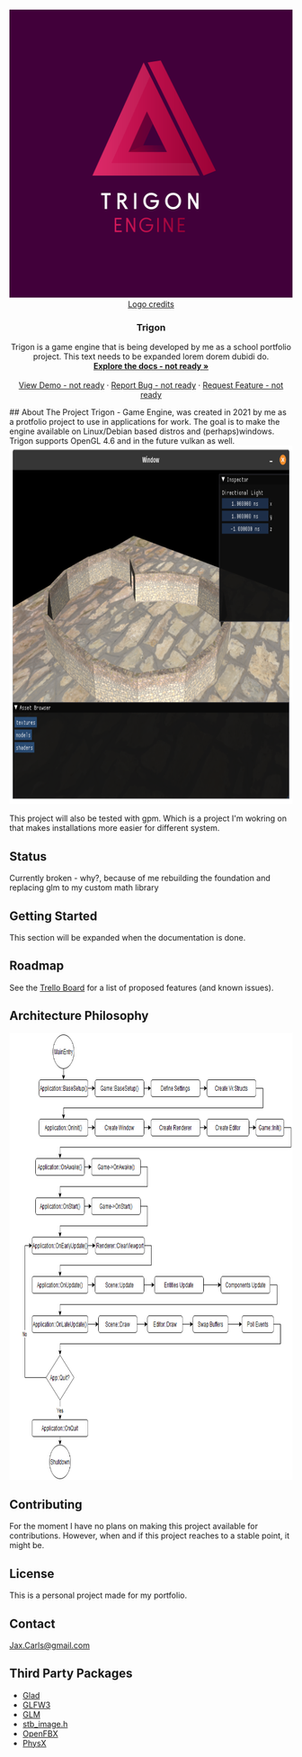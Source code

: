 <!-- PROJECT LOGO -->
<br />
<p align="center">
  <a href="https://github.com/github_username/repo_name">
    <img src="https://github.com/Jaxilian/Trigon/blob/main/info/Trigon_transp.png" alt="Logo" width="512" height="512">
    <br>
    <a href="https://www.adamandersson.com/">Logo credits</a>
  </a>
  <h3 align="center">Trigon</h3>
  <p align="center">
    Trigon is a game engine that is being developed by me as a school portfolio project. This text needs to be expanded lorem dorem dubidi do. 
    <br />
    <a href="https://github.com/github_username/repo_name"><strong>Explore the docs - not ready »</strong></a>
    <br />
    <br />
    <a href="https://github.com/github_username/repo_name">View Demo - not ready</a>
    ·
    <a href="https://github.com/github_username/repo_name/issues">Report Bug - not ready</a>
    ·
    <a href="https://github.com/github_username/repo_name/issues">Request Feature - not ready</a>
  </p>
</p>
<!-- ABOUT THE PROJECT -->
## About The Project
Trigon - Game Engine, was created in 2021 by me as a protfolio project to use in applications for work. The goal is to make the engine available on Linux/Debian based distros and (perhaps)windows. 
Trigon supports OpenGL 4.6 and in the future vulkan as well. 
<img src="https://github.com/Jaxilian/Trigon/blob/main/info/Screenshot from 2021-10-26 15-52-22.png" alt="EditorPreview" width="823" height="637">

This project will also be tested with gpm. Which is a project I'm wokring on that makes installations more easier for different system. 

<!-- GETTING STARTED -->
## Status
Currently broken - why?, because of me rebuilding the foundation and replacing glm to my custom math library


<!-- GETTING STARTED -->
## Getting Started

This section will be expanded when the documentation is done.
<!-- ROADMAP -->

## Roadmap
See the [Trello Board](https://trello.com/b/97EPGds5/trigon) for a list of proposed features (and known issues).
## Architecture Philosophy
<img src="https://github.com/Jaxilian/Trigon/blob/main/FlowChart.png" alt="FlowChart" width="794" height="794">
<!-- CONTRIBUTING -->

## Contributing
For the moment I have no plans on making this project available for contributions. However, when and if this project reaches to a stable point, it might be.
<!-- LICENSE -->

## License
This is a personal project made for my portfolio. 

<!-- CONTACT -->
## Contact
Jax.Carls@gmail.com

<!-- ACKNOWLEDGEMENTS -->
## Third Party Packages
* [Glad](https://github.com/Dav1dde/glad)
* [GLFW3](https://github.com/glfw/glfw)
* [GLM](https://github.com/g-truc/glm)
* [stb_image.h](https://github.com/nothings/stb)
* [OpenFBX](https://github.com/nem0/OpenFBX)
* [PhysX](https://github.com/NVIDIAGameWorks/PhysX)


[contributors-shield]: https://img.shields.io/github/contributors/github_username/repo.svg?style=for-the-badge
[contributors-url]: https://github.com/github_username/repo_name/graphs/contributors
[forks-shield]: https://img.shields.io/github/forks/github_username/repo.svg?style=for-the-badge
[forks-url]: https://github.com/github_username/repo_name/network/members
[stars-shield]: https://img.shields.io/github/stars/github_username/repo.svg?style=for-the-badge
[stars-url]: https://github.com/github_username/repo_name/stargazers
[issues-shield]: https://img.shields.io/github/issues/github_username/repo.svg?style=for-the-badge
[issues-url]: https://github.com/github_username/repo_name/issues
[license-shield]: https://img.shields.io/github/license/github_username/repo.svg?style=for-the-badge
[license-url]: https://github.com/github_username/repo_name/blob/master/LICENSE.txt
[linkedin-shield]: https://img.shields.io/badge/-LinkedIn-black.svg?style=for-the-badge&logo=linkedin&colorB=555
[linkedin-url]: https://linkedin.com/in/github_username
